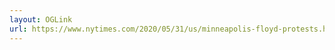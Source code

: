 ```yaml
---
layout: OGLink
url: https://www.nytimes.com/2020/05/31/us/minneapolis-floyd-protests.html?action=click&module=Spotlight&pgtype=Homepage
---
```

